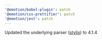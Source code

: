 ```yaml
---
'@emotion/babel-plugin': patch
'@emotion/css-prettifier': patch
'@emotion/jest': patch
---
```


Updated the underlying parser ([stylis](https://github.com/thysultan/stylis)) to 4.1.4
